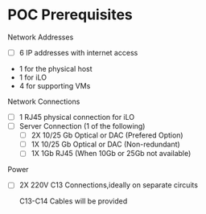 # POC Prerequisites

Network Addresses

-	[ ] 6 IP addresses with internet access
- 1 for the physical host
- 1 for iLO
- 4 for supporting VMs

Network Connections

- [ ] 1 RJ45 physical connection for iLO
- [ ] Server Connection (1 of the following)
    - [ ] 2X 10/25 Gb Optical or DAC (Prefered Option)
    - [ ] 1X 10/25 Gb Optical or DAC (Non-redundant)
    - [ ] 1X 1Gb RJ45 (When 10Gb or 25Gb not available)

Power
- [ ] 2X 220V C13 Connections,ideally on separate circuits

  C13-C14 Cables will be provided





